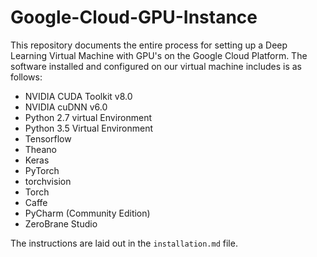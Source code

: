# Google-Cloud-GPU-Instance

This repository documents the entire process for setting up a Deep Learning Virtual Machine with GPU's on the Google Cloud Platform. The software installed and configured on our virtual machine includes is as follows: 
- NVIDIA CUDA Toolkit v8.0
- NVIDIA cuDNN v6.0
- Python 2.7 virtual Environment
- Python 3.5 Virtual Environment
- Tensorflow 
- Theano 
- Keras
- PyTorch
- torchvision
- Torch
- Caffe
- PyCharm (Community Edition)
- ZeroBrane Studio

The instructions are laid out in the `installation.md` file. 

